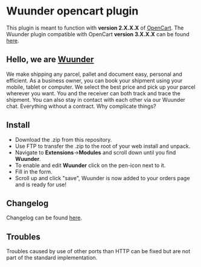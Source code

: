 # Wuunder opencart plugin

This plugin is meant to function with __version 2.X.X.X__ of [OpenCart](https://www.opencart.com/).
The Wuunder plugin compatible with OpenCart __version 3.X.X.X__ can be found [here](https://github.com/wuunder/wuunder-webshopplugin-opencart-v3).

## Hello, we are [Wuunder](https://wearewuunder.com/) ##
We make shipping any parcel, pallet and document easy, personal and efficient. As a business owner, you can book your shipment using your mobile, tablet or computer. We select the best price and pick up your parcel wherever you want. You and the receiver can both track and trace the shipment. You can also stay in contact with each other via our Wuunder chat. Everything without a contract. Why complicate things?

## Install ##
* Download the .zip from this repository.
* Use FTP to transfer the .zip to the root of your web install and unpack.
* Navigate to __Extensions__->__Modules__ and scroll down until you find __Wuunder__.
* To enable and edit __Wuunder__ click on the pen-icon next to it.
* Fill in the form.
* Scroll up and click "save", Wuunder is now added to your orders page and is ready for use!

## Changelog ##
Changelog can be found [here](CHANGELOG.md).

## Troubles ##
Troubles caused by use of other ports than HTTP can be fixed but are not part of the standard implementation.

